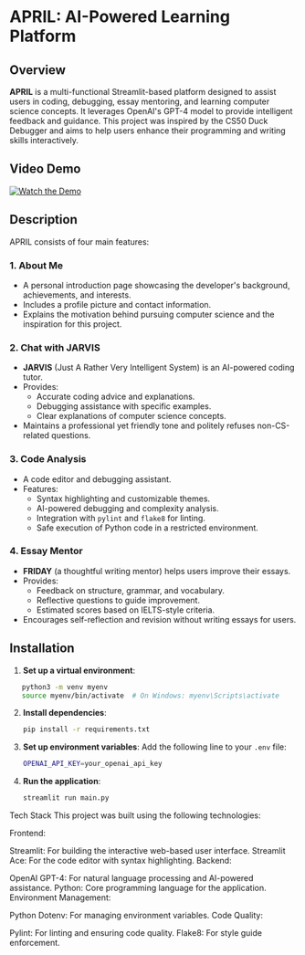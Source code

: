 # APRIL: AI-Powered Learning Platform

## Overview

**APRIL** is a multi-functional Streamlit-based platform designed to assist users in coding, debugging, essay mentoring, and learning computer science concepts. It leverages OpenAI's GPT-4 model to provide intelligent feedback and guidance. This project was inspired by the CS50 Duck Debugger and aims to help users enhance their programming and writing skills interactively.

## Video Demo

[![Watch the Demo](https://img.youtube.com/vi/BG2TIJh1r70/0.jpg)](https://youtu.be/BG2TIJh1r70)  

## Description

APRIL consists of four main features:

### 1. About Me
- A personal introduction page showcasing the developer's background, achievements, and interests.
- Includes a profile picture and contact information.
- Explains the motivation behind pursuing computer science and the inspiration for this project.

### 2. Chat with JARVIS
- **JARVIS** (Just A Rather Very Intelligent System) is an AI-powered coding tutor.
- Provides:
  - Accurate coding advice and explanations.
  - Debugging assistance with specific examples.
  - Clear explanations of computer science concepts.
- Maintains a professional yet friendly tone and politely refuses non-CS-related questions.

### 3. Code Analysis
- A code editor and debugging assistant.
- Features:
  - Syntax highlighting and customizable themes.
  - AI-powered debugging and complexity analysis.
  - Integration with `pylint` and `flake8` for linting.
  - Safe execution of Python code in a restricted environment.

### 4. Essay Mentor
- **FRIDAY** (a thoughtful writing mentor) helps users improve their essays.
- Provides:
  - Feedback on structure, grammar, and vocabulary.
  - Reflective questions to guide improvement.
  - Estimated scores based on IELTS-style criteria.
- Encourages self-reflection and revision without writing essays for users.

## Installation


1. **Set up a virtual environment**:
```bash
   python3 -m venv myenv
   source myenv/bin/activate  # On Windows: myenv\Scripts\activate
```

2. **Install dependencies**:
   ```bash
   pip install -r requirements.txt
   ```

3. **Set up environment variables**:
   Add the following line to your `.env` file:
   ```bash
   OPENAI_API_KEY=your_openai_api_key
   ```

5. **Run the application**:
   ```bash
   streamlit run main.py
   ```

Tech Stack
This project was built using the following technologies:

Frontend:

Streamlit: For building the interactive web-based user interface.
Streamlit Ace: For the code editor with syntax highlighting.
Backend:

OpenAI GPT-4: For natural language processing and AI-powered assistance.
Python: Core programming language for the application.
Environment Management:

Python Dotenv: For managing environment variables.
Code Quality:

Pylint: For linting and ensuring code quality.
Flake8: For style guide enforcement.